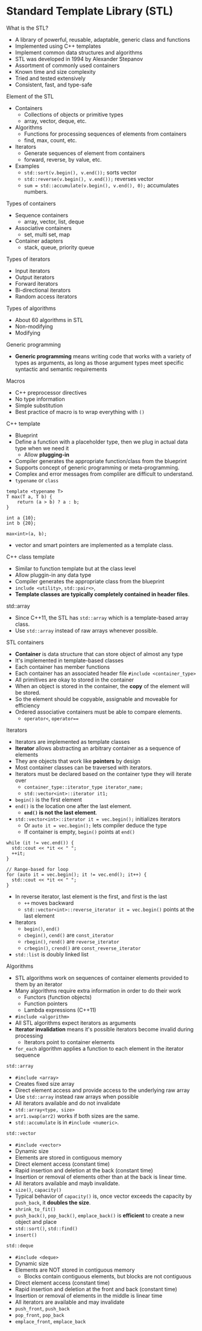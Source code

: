 # Standard Template Library (STL)

What is the STL?
- A library of powerful, reusable, adaptable, generic class and functions
- Implemented using C++ templates
- Implement common data structures and algorithms
- STL was developed in 1994 by Alexander Stepanov
- Assortment of commonly used containers
- Known time and size complexity
- Tried and tested extensively
- Consistent, fast, and type-safe

Element of the STL
- Containers
  - Collections of objects or primitive types
  - array, vector, deque, etc.
- Algorithms
  - Functions for processing sequences of elements from containers
  - find, max, count, etc.
- Iterators
  - Generate sequences of element from containers
  - forward, reverse, by value, etc.
- Examples
  - `std::sort(v.begin(), v.end());` sorts vector
  - `std::reverse(v.begin(), v.end());` reverses vector
  - `sum = std::accumulate(v.begin(), v.end(), 0);` accumulates numbers.

Types of containers
- Sequence containers
  - array, vector, list, deque
- Associative containers
  - set, multi set, map
- Container adapters
  - stack, queue, priority queue

Types of iterators
- Input iterators
- Output iterators
- Forward iterators
- Bi-directional iterators
- Random access iterators

Types of algorithms
- About 60 algorithms in STL
- Non-modifying
- Modifying

Generic programming
- **Generic programming** means writing code that works with a variety of types as arguments, as long as those argument types meet specific syntactic and semantic requirements

Macros
- C++ preprocessor directives
- No type information
- Simple substitution
- Best practice of macro is to wrap everything with `()`

C++ template
- Blueprint
- Define a function with a placeholder type, then we plug in actual data type when we need it
  - Allow **plugging-in**
- Compiler generates the appropriate function/class from the blueprint
- Supports concept of generic programming or meta-programming.
- Complex and error messages from compliler are difficult to understand.
- `typename` or `class`
```
template <typename T>
T max(T a, T b) {
    return (a > b) ? a : b;
}

int a {10};
int b {20};

max<int>(a, b);
```
- vector and smart pointers are implemented as a template class.

C++ class template
- Similar to function template but at the class level
- Allow pluggin-in any data type
- Compiler generates the appropriate class from the blueprint
- `include <utility>`, `std::pair<>`, 
- **Template classes are typically completely contained in header files**.

std::array
- Since C++11, the STL has `std::array` which is a template-based array class.
- Use `std::array` instead of raw arrays whenever possible.

STL containers
- **Container** is data structure that can store object of almost any type
- It's implemented in template-based classes
- Each container has member functions
- Each container has an associated header file `#include <container_type>`
- All primitives are okay to stored in the container
- When an object is stored in the container, the **copy** of the element will be stored.
- So the element should be copyable, assignable and moveable for efficiency
- Ordered associative containers must be able to compare elements.
  - `operator<`, `operator==`

Iterators
- Iterators are implemented as template classes
- **Iterator** allows abstracting an arbitrary container as a sequence of elements
- They are objects that work like **pointers** by design
- Most container classes can be traversed with iterators.
- Iterators must be declared based on the container type they will iterate over
  - `container_type::iterator_type iterator_name;`
  - `std::vector<int>::iterator it1;`
- `begin()` is the first element
- `end()` is the location one after the last element.
  - **`end()` is not the last element**. 
- `std::vector<int>::iterator it = vec.begin();` initializes iterators
  - Or `auto it = vec.begin();` lets compiler deduce the type
  - If container is empty, `begin()` points at `end()`
```
while (it != vec.end()) {
  std::cout << *it << " ";
  ++it;
}

// Range-based for loop
for (auto it = vec.begin(); it != vec.end(); it++) {
  std::cout << *it << " ";
}
```
- In reverse iterator, last element is the first, and first is the last
  - `++` moves backward
  - `std::vector<int>::reverse_iterator it = vec.begin()` points at the last element
- Iterators
  - `begin()`, `end()`
  - `cbegin()`, `cend()` are `const_iterator`
  - `rbegin()`, `rend()` are `reverse_iterator`
  - `crbegin()`, `crend()` are `const_reverse_iterator`
- `std::list` is doubly linked list
  
Algorithms
- STL algorithms work on sequences of container elements provided to them by an iterator
- Many algorithms require extra information in order to do their work
  - Functors (function objects)
  - Function pointers
  - Lambda expressions (C++11)
- `#include <algorithm>`
- All STL algorithms expect iterators as arguments
- **Iterator invalidation** means it's possible iterators become invalid during processing
  - Iterators point to container elements
- `for_each` algorithm applies a function to each element in the iterator sequence 

`std::array`
- `#include <array>`
- Creates fixed size array
- Direct element access and provide access to the underlying raw array
- Use `std::array` instead raw arrays when possible
- All iterators available and do not invalidate
- `std::array<type, size>`
- `arr1.swap(arr2)` works if both sizes are the same.
- `std::accumulate` is in `#include <numeric>`.

`std::vector`
- `#include <vector>`
- Dynamic size
- Elements are stored in contiguous memory
- Direct element access (constant time)
- Rapid insertion and deletion at the back (constant time)
- Insertion or removal of elements other than at the back is linear time.
- All iterators available and mayb invalidate.
- `size()`, `capacity()` 
- Typical behavior of `capacity()` is, once vector exceeds the capacity by `push_back`, it **doubles the size**.
- `shrink_to_fit()`
- `push_back()`, `pop_back()`, `emplace_back()` is **efficient** to create a new object and place
- `std::sort()`, `std::find()`
- `insert()`

`std::deque`
- `#include <deque>`
- Dynamic size
- Elements are NOT stored in contiguous memory
  - Blocks contain contiguous elements, but blocks are not contiguous
- Direct element access (constant time)
- Rapid insertion and deletion at the front and back (constant time)
- Insertion or removal of elements in the middle is linear time
- All iterators are available and may invalidate
- `push_front`, `push_back`
- `pop_front`, `pop_back`
- `emplace_front`, `emplace_back`
